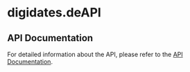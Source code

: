 # digidates.deAPI

## API Documentation

For detailed information about the API, please refer to the [API Documentation](https://web.postman.co/workspace/291207d5-1073-4eda-b783-3fd9231b4116/documentation/36297486-3e11dee5-365d-465d-b46c-bddf9ec34654).
